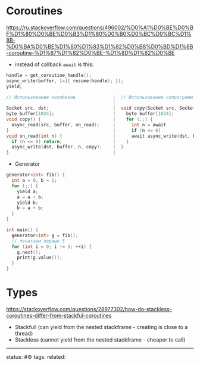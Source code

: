 # Coroutines

https://ru.stackoverflow.com/questions/496002/%D0%A1%D0%BE%D0%BF%D1%80%D0%BE%D0%B3%D1%80%D0%B0%D0%BC%D0%BC%D1%8B-%D0%BA%D0%BE%D1%80%D1%83%D1%82%D0%B8%D0%BD%D1%8B-coroutine-%D1%87%D1%82%D0%BE-%D1%8D%D1%82%D0%BE

 - instead of callback
```await``` is this:
```cpp
handle = get_coroutine_handle();
async_write(buffer, [=]{ resume(handle); });
yield;
```
```cpp
// Использование коллбеков              |  // Использование сопрограмм
                                        |  
Socket src, dst;                        |  void copy(Socket src, Socket dst) {
byte buffer[1024];                      |    byte buffer[1024];
void copy() {                           |    for (;;) {
  async_read(src, buffer, on_read);     |      int n = await 
}                                       |      if (n <= 0) 
void on_read(int n) {                   |      await async_write(dst, buffer, n);
  if (n <= 0) return;                   |    }
  async_write(dst, buffer, n, copy);    |  }
}                                       |
```

- Generator
```cpp
generator<int> fib() {
  int a = 0, b = 1;
  for (;;) {
    yield a;
    a = a + b;
    yield b;
    b = a + b;
  }
}

int main() {
  generator<int> g = fib();
  // печатаем первые 5
  for (int i = 0; i != 5; ++i) {
    g.next();
    print(g.value());
  }
}
```


# Types

https://stackoverflow.com/questions/28977302/how-do-stackless-coroutines-differ-from-stackful-coroutines

- Stackfull (can yield from the nested stackframe - creating is close to a thread)
- Stackless (cannot yield from the nested stackframe - cheaper to call)

---
status: #⚙️ 
tags: 
related: 
